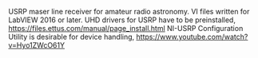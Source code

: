 USRP maser line receiver for amateur radio astronomy.
VI files written for LabVIEW 2016 or later.
UHD drivers for USRP have to be preinstalled, https://files.ettus.com/manual/page_install.html
NI-USRP Configuration Utility is desirable for device handling, https://www.youtube.com/watch?v=Hyo1ZWcO61Y
